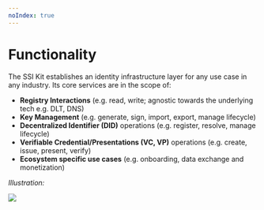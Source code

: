 ```yaml
---
noIndex: true
---
```


# Functionality

The SSI Kit establishes an identity infrastructure layer for any use case in any industry. Its core services are in the scope of:

* **Registry Interactions** (e.g. read, write; agnostic towards the underlying tech e.g. DLT, DNS)
* **Key Management** (e.g. generate, sign, import, export, manage lifecycle)
* **Decentralized Identifier (DID)** operations (e.g. register, resolve, manage lifecycle)
* **Verifiable Credential/Presentations (VC, VP)** operations (e.g. create, issue, present, verify)
* **Ecosystem specific use cases** (e.g. onboarding, data exchange and monetization)

_Illustration:_

![](../../what-is-ssikit/SSI-Kit.png)
